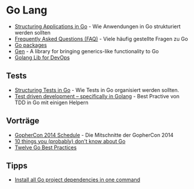 # Go Lang

* [Structuring Applications in Go](https://medium.com/@benbjohnson/structuring-applications-in-go-3b04be4ff091) - Wie Anwendungen in Go strukturiert werden sollten
* [Frequently Asked Questions (FAQ)](http://golang.org/doc/faq) - Viele häufig gestellte Fragen zu Go
* [Go packages](https://medium.com/code-adventures/go-packages-8bb0d12ab12c)
* [Gen](https://clipperhouse.github.io/gen/) - A library for bringing generics-like functionality to Go
* [Golang Lib for DevOps](https://github.com/mindreframer/golang-devops-stuff)

## Tests
* [Structuring Tests in Go](https://medium.com/@benbjohnson/structuring-tests-in-go-46ddee7a25c) - Wie Tests in Go organisiert werden sollten.
* [Test driven development – specifically in Golang](http://blog.stretchr.com/2014/03/05/test-driven-development-specifically-in-golang/) - Best Practive von TDD in Go mit einigen Helpern

## Vorträge

* [GopherCon 2014 Schedule](http://confreaks.com/events/gophercon2014) - Die Mitschnitte der GopherCon 2014
* [10 things you (probably) don't know about Go](http://talks.golang.org/2012/10things.slide)
* [Twelve Go Best Practices](http://talks.golang.org/2013/bestpractices.slide#1)

## Tipps

* [Install all Go project dependencies in one command](https://coderwall.com/p/arxtja)
